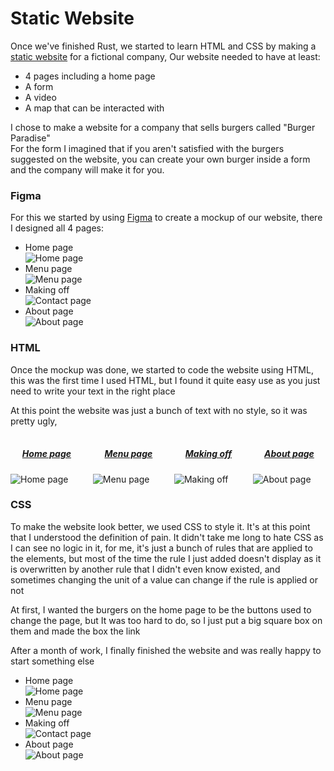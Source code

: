 # Static Website <Badge type="tip" text="Html-Css" />

Once we've finished Rust, we started to learn HTML and CSS by making a [static website](https://github.com/Rignchen/site-statique) for a fictional company, 
Our website needed to have at least:
- 4 pages including a home page
- A form
- A video
- A map that can be interacted with

I chose to make a website for a company that sells burgers called "Burger Paradise"<br>
For the form I imagined that if you aren't satisfied with the burgers suggested on the website, 
you can create your own burger inside a form and the company will make it for you.

### Figma
For this we started by using [Figma](https://www.figma.com/) to create a mockup of our website, 
there I designed all 4 pages:
- Home page<br>
![Home page](../../images/static-web/figma/home.png)
- Menu page<br>
![Menu page](../../images/static-web/figma/menu.png)
- Making off<br>
![Contact page](../../images/static-web/figma/making-off.png)
- About page<br>
![About page](../../images/static-web/figma/about.png)

### HTML
Once the mockup was done, we started to code the website using HTML, this was the first time I used HTML, but I found it
quite easy use as you just need to write your text in the right place

At this point the website was just a bunch of text with no style, so it was pretty ugly,
<div style="display: grid; grid-template-columns: repeat(4, auto); grid-gap: 1rem; margin: 1rem 0;">
    <div>
        <h5 style="text-align: center; text-decoration: underline">Home page</h5>
        <img src="../../images/static-web/html/home.png" alt="Home page">
    </div>
    <div>
        <h5 style="text-align: center; text-decoration: underline">Menu page</h5>
        <img src="../../images/static-web/html/menu.png" alt="Menu page">
    </div>
    <div>
        <h5 style="text-align: center; text-decoration: underline">Making off</h5>
        <img src="../../images/static-web/html/making-off.png" alt="Making off">
    </div>
    <div>
        <h5 style="text-align: center; text-decoration: underline">About page</h5>
        <img src="../../images/static-web/html/about.png" alt="About page">
    </div>
</div>

### CSS
To make the website look better, we used CSS to style it. It's at this point that I understood the definition of pain.
It didn't take me long to hate CSS as I can see no logic in it,
for me, it's just a bunch of rules that are applied to the elements, 
but most of the time the rule I just added doesn't display as it is overwritten by another rule that I didn't even know existed,
and sometimes changing the unit of a value can change if the rule is applied or not

At first, I wanted the burgers on the home page to be the buttons used to change the page, but It was too hard to do, 
so I just put a big square box on them and made the box the link

After a month of work, I finally finished the website and was really happy to start something else
- Home page<br>
![Home page](../../images/static-web/css/home.png)
- Menu page<br>
![Menu page](../../images/static-web/css/menu.png)
- Making off<br>
![Contact page](../../images/static-web/css/making-off.png)
- About page<br>
![About page](../../images/static-web/css/about.png)

